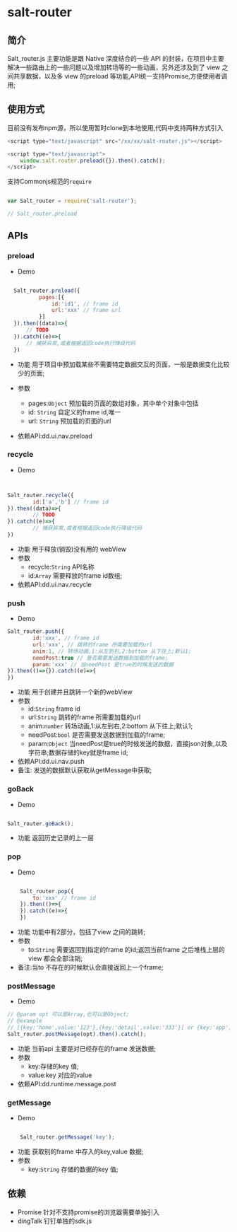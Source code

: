 # salt-router
## 简介
Salt_router.js 主要功能是跟 Native 深度结合的一些 API 的封装，在项目中主要解决一些路由上的一些问题以及增加转场等的一些动画，另外还涉及到了 view 之间共享数据，以及多 view 的preload 等功能,API统一支持Promise,方便使用者调用;

## 使用方式
目前没有发布npm源，所以使用暂时clone到本地使用,代码中支持两种方式引入

```js
<script type="text/javascript" src="/xx/xx/salt-router.js"></script>

<script type="text/javascript">
    window.salt.router.preload({}).then().catch();
</script>


```
支持Commonjs规范的`require`

```js

var Salt_router = require('salt-router');

// Salt_router.preload

```

## APIs

### preload
 * Demo
 
  ```js
 
    Salt_router.preload({
            pages:[{
                id:'id1', // frame id
                url:'xxx' // frame url
            }] 
    }).then((data)=>{
        // TODO 
    }).catch((e)=>{
        // 捕获异常,或者根据返回code执行降级代码
    })
 
  ```
 
 * 功能
        用于项目中预加载某些不需要特定数据交互的页面，一般是数据变化比较少的页面;
 * 参数
     * pages:`Object` 预加载的页面的数组对象，其中单个对象中包括
      * id: `String` 自定义的frame id,唯一
      * url: `String` 预加载的页面的url
 
 * 依赖API:dd.ui.nav.preload

 
### recycle
* Demo

```js


Salt_router.recycle({
        id:['a','b'] // frame id
}).then((data)=>{
        // TODO
}).catch((e)=>{
        // 捕获异常,或者根据返回code执行降级代码
})

``` 

* 功能
        用于释放(销毁)没有用的 webView
* 参数 
    * recycle:`String` API名称
    * id:`Array` 需要释放的frame id数组;
* 依赖API:dd.ui.nav.recycle


### push
* Demo

```js
Salt_router.push({
        id:'xxx', // frame id 
        url:'xxx', // 跳转的frame 所需要加载的url
        anim:1, // 转场动画,1:从左到右,2:bottom 从下往上;默认1;
        needPost:true // 是否需要发送数据到加载的frame; 
        param:'xxx' // 当needPost 是true的时候发送的数据
}).then(()=>{}).catch((e)=>{
})

```
* 功能
        用于创建并且跳转一个新的webView
* 参数
    * id:`String` frame id
    * url:`String` 跳转的frame 所需要加载的url
    * anim:`number` 转场动画,1:从左到右,2:bottom 从下往上;默认1;
    * needPost:`bool` 是否需要发送数据到加载的frame;
    * param:`Object` 当needPost是true的时候发送的数据，直接json对象,以及字符串;数据存储的key就是frame id;
* 依赖API:dd.ui.nav.push
* 备注: 发送的数据默认获取从getMessage中获取;

    
### goBack
* Demo

```js

Salt_router.goBack();

```
* 功能
    返回历史记录的上一层
    
    
    
### pop
* Demo

```js

    Salt_router.pop({
        to:'xxx' // frame id 
    }).then(()=>{
    }).catch((e)=>{
    })

```
* 功能
    功能中有2部分，包括了view 之间的跳转;
* 参数
    * to:`String` 需要返回到指定的frame 的id;返回当前frame 之后堆栈上层的view 都会全部注销;
* 备注:当to 不存在的时候默认会直接返回上一个frame;

### postMessage
* Demo

```js
// @param opt 可以是Array,也可以是Object;
// @example
// [{key:'home',value:'123'},{key:'detail',value:'333'}] or {key:'app',value:'111'} 
Salt_router.postMessage(opt).then().catch();

```
* 功能
    当前api 主要是对已经存在的frame 发送数据;
* 参数
    * key:存储的key 值;
    * value:key 对应的value
* 依赖API:dd.runtime.message.post


### getMessage
* Demo

```js

    Salt_router.getMessage('key');

```
* 功能
    获取别的frame 中存入的key,value 数据;
* 参数
    * key:`String` 存储的数据的key 值;


## 依赖
* Promise 针对不支持promise的浏览器需要单独引入
* dingTalk 钉钉单独的sdk.js 








